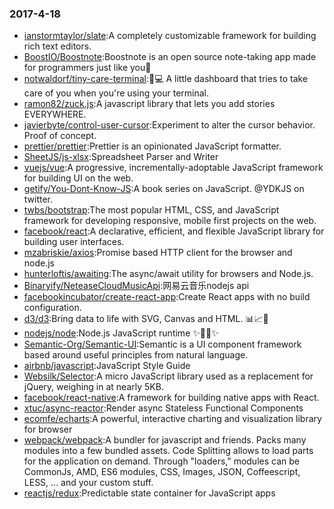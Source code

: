 ### 2017-4-18 
* [ianstormtaylor/slate](https://github.com//ianstormtaylor/slate):A completely customizable framework for building rich text editors. 
* [BoostIO/Boostnote](https://github.com//BoostIO/Boostnote):Boostnote is an open source note-taking app made for programmers just like you🚀 
* [notwaldorf/tiny-care-terminal](https://github.com//notwaldorf/tiny-care-terminal):💖💻 A little dashboard that tries to take care of you when you're using your terminal. 
* [ramon82/zuck.js](https://github.com//ramon82/zuck.js):A javascript library that lets you add stories EVERYWHERE. 
* [javierbyte/control-user-cursor](https://github.com//javierbyte/control-user-cursor):Experiment to alter the cursor behavior. Proof of concept. 
* [prettier/prettier](https://github.com//prettier/prettier):Prettier is an opinionated JavaScript formatter. 
* [SheetJS/js-xlsx](https://github.com//SheetJS/js-xlsx):Spreadsheet Parser and Writer 
* [vuejs/vue](https://github.com//vuejs/vue):A progressive, incrementally-adoptable JavaScript framework for building UI on the web. 
* [getify/You-Dont-Know-JS](https://github.com//getify/You-Dont-Know-JS):A book series on JavaScript. @YDKJS on twitter. 
* [twbs/bootstrap](https://github.com//twbs/bootstrap):The most popular HTML, CSS, and JavaScript framework for developing responsive, mobile first projects on the web. 
* [facebook/react](https://github.com//facebook/react):A declarative, efficient, and flexible JavaScript library for building user interfaces. 
* [mzabriskie/axios](https://github.com//mzabriskie/axios):Promise based HTTP client for the browser and node.js 
* [hunterloftis/awaiting](https://github.com//hunterloftis/awaiting):The async/await utility for browsers and Node.js. 
* [Binaryify/NeteaseCloudMusicApi](https://github.com//Binaryify/NeteaseCloudMusicApi):网易云音乐nodejs api 
* [facebookincubator/create-react-app](https://github.com//facebookincubator/create-react-app):Create React apps with no build configuration. 
* [d3/d3](https://github.com//d3/d3):Bring data to life with SVG, Canvas and HTML. 📊📈🎉 
* [nodejs/node](https://github.com//nodejs/node):Node.js JavaScript runtime ✨🐢🚀✨ 
* [Semantic-Org/Semantic-UI](https://github.com//Semantic-Org/Semantic-UI):Semantic is a UI component framework based around useful principles from natural language. 
* [airbnb/javascript](https://github.com//airbnb/javascript):JavaScript Style Guide 
* [Websilk/Selector](https://github.com//Websilk/Selector):A micro JavaScript library used as a replacement for jQuery, weighing in at nearly 5KB. 
* [facebook/react-native](https://github.com//facebook/react-native):A framework for building native apps with React. 
* [xtuc/async-reactor](https://github.com//xtuc/async-reactor):Render async Stateless Functional Components 
* [ecomfe/echarts](https://github.com//ecomfe/echarts):A powerful, interactive charting and visualization library for browser 
* [webpack/webpack](https://github.com//webpack/webpack):A bundler for javascript and friends. Packs many modules into a few bundled assets. Code Splitting allows to load parts for the application on demand. Through "loaders," modules can be CommonJs, AMD, ES6 modules, CSS, Images, JSON, Coffeescript, LESS, ... and your custom stuff. 
* [reactjs/redux](https://github.com//reactjs/redux):Predictable state container for JavaScript apps 
